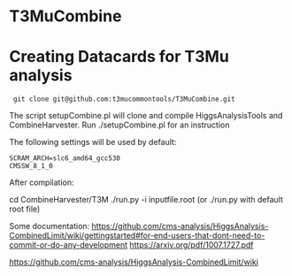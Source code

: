 # T3MuCombine

# Creating Datacards for T3Mu analysis
```
 git clone git@github.com:t3mucommontools/T3MuCombine.git
``` 

The script setupCombine.pl will clone and compile HiggsAnalysisTools and CombineHarvester. 
Run ./setupCombine.pl  for an instruction




The following settings will be used by default:

    SCRAM_ARCH=slc6_amd64_gcc530	
    CMSSW_8_1_0	


After compilation:

cd CombineHarvester/T3M
./run.py -i inputfile.root (or ./run.py  with default root file)







Some documentation:  https://github.com/cms-analysis/HiggsAnalysis-CombinedLimit/wiki/gettingstarted#for-end-users-that-dont-need-to-commit-or-do-any-development
https://arxiv.org/pdf/1007.1727.pdf

https://github.com/cms-analysis/HiggsAnalysis-CombinedLimit/wiki
